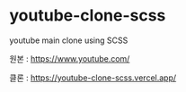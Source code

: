 # youtube-clone-scss
 youtube main clone using SCSS

원본 : https://www.youtube.com/

클론 : https://youtube-clone-scss.vercel.app/
